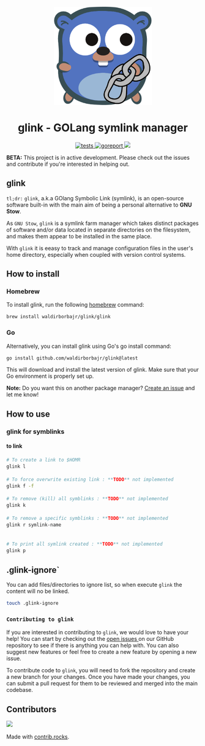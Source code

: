 
<p align="center">
  <img width="256" height="256" src="./assets/glink.png" />
</p>

<h1 align="center">glink - GOLang symlink manager</h1>

<p align="center">
  <a href="https://github.com/waldirborbajr/glink/actions/workflows/ci-cd.yaml">
    <img alt="tests" src="https://github.com/waldirborbajr/glink/actions/workflows/ci-cd.yaml/badge.svg" />
  </a>
  <a href="https://goreportcard.com/report/github.com/waldirborbajr/glink">
    <img alt="goreport" src="https://goreportcard.com/badge/github.com/waldirborbajr/glink" />
  </a>
  <a href="https://opensource.org/licenses/MIT">
    <img src="https://img.shields.io/badge/License-MIT-yellow.svg" />
  </a>
</p>

**BETA:** This project is in active development. Please check out the issues and contribute if you're interested in helping out.

## glink
`tl;dr:` `glink`, a.k.a GOlang Symbolic Link (symlink), is an open-source software built-in with the main aim of being a personal alternative to **GNU Stow**.

As `GNU Stow`, `glink` is a symlink farm manager which takes distinct packages of software and/or data located in separate directories on the filesystem, and makes them appear to be installed in the same place. 

With `glink` it is eeasy to track and manage configuration files in the user's home directory, especially when coupled with version control systems. 

## How to install

### Homebrew

To install glink, run the following [homebrew](https://brew.sh/) command:

```sh
brew install waldirborbajr/glink/glink
```

### Go

Alternatively, you can install glink using Go's go install command:

```sh
go install github.com/waldirborbajr/glink@latest
```

This will download and install the latest version of glink. Make sure that your Go environment is properly set up.

**Note:** Do you want this on another package manager? [Create an issue](https://github.com/waldirborbajr/glink/issues/new) and let me know!

## How to use

### glink for symblinks

#### to link 

```sh
# To create a link to $HOMR
glink l

# To force overwrite existing link : **TODO** not implemented
glink f -f

# To remove (kill) all symblinks : **TODO** not implemented
glink k

# To remove a specific symblinks : **TODO** not implemented
glink r symlink-name


# To print all symlink created : **TODO** not implemented
glink p
```

## .glink-ignore`

You can add files/directories to ignore list, so when execute `glink` the content will no be linked.

```sh
touch .glink-ignore
```

### `Contributing to glink`

If you are interested in contributing to `glink`, we would love to have your help! You can start by checking out the [ open issues ](https://github.com/waldirborbajr/glink/issues) on our GitHub repository to see if there is anything you can help with. You can also suggest new features or feel free to create a new feature by opening a new issue.

To contribute code to `glink`, you will need to fork the repository and create a new branch for your changes. Once you have made your changes, you can submit a pull request for them to be reviewed and merged into the main codebase.

## Contributors

<a href="https://github.com/waldirborbajr/glink/graphs/contributors">
  <img src="https://contrib.rocks/image?repo=waldirborbajr/glink" />
</a>

Made with [contrib.rocks](https://contrib.rocks).


